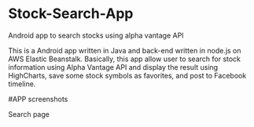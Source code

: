 # Stock-Search-App 


Android app to search stocks using alpha vantage API

This is a Android app written in Java and back-end written in node.js on AWS Elastic Beanstalk. Basically, this app allow user to search for stock information using Alpha Vantage API and display the result using HighCharts, save some stock symbols as favorites, and post to Facebook timeline.

#APP screenshots

Search page 
